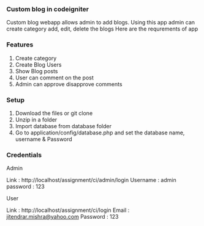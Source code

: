 
### Custom blog in codeigniter

Custom blog webapp allows admin to add blogs. Using this app admin can create category add, edit, delete the blogs Here are the requrements of app

### Features
  1. Create category
  2. Create Blog Users
  3. Show Blog posts
  4. User can comment on the post
  5. Admin can approve disapprove comments
  
### Setup 

  1. Download the files or git clone
  2. Unzip in a folder
  3. Import database from database folder 
  4. Go to application/config/database.php and set the database name, username & Password


### Credentials

 Admin 

  Link	 : http://localhost/assignment/ci/admin/login
  Username : admin
  password : 123


 User 

  Link : http://localhost/assignment/ci/login
  Email : jitendrar.mishra@yahoo.com 
  Password : 123
